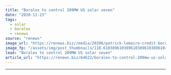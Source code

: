 ```yaml
---
title: "Boralex to control 209MW US solar seven"
date: "2020-11-23"
tags: 
  - solar
  - boralex
  - renews
source: "renews"
image_url: "https://renews.biz//media/20396/patrick-lemaire-credit-boralex.jpg?mode=crop&width=770&heightratio=0.6103896103896103896103896104&slimmage=true"
image_fp: "/assets/img/post_thumbnails/118.6103896103896103896103896104&slimmage=true"
lead: "Boralex to control 209MW US solar seven"
article_url: "https://renews.biz/64622/boralex-to-control-209mw-us-solar-seven/"
---
```


---

